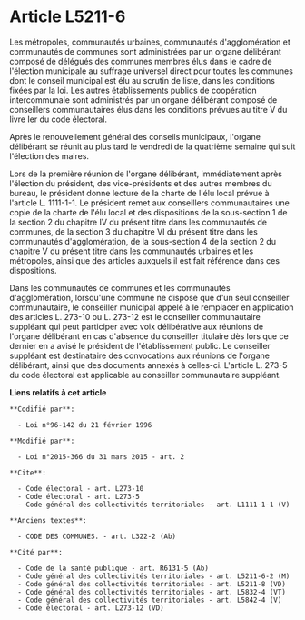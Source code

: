 # Article L5211-6

Les métropoles, communautés urbaines, communautés d'agglomération et communautés de communes sont administrées par un organe
délibérant composé de délégués des communes membres élus dans le cadre de l'élection municipale au suffrage universel direct
pour toutes les communes dont le conseil municipal est élu au scrutin de liste, dans les conditions fixées par la loi. Les
autres établissements publics de coopération intercommunale sont administrés par un organe délibérant composé de conseillers
communautaires élus dans les conditions prévues au titre V du livre Ier du code électoral. 

Après le renouvellement général des conseils municipaux, l'organe délibérant se réunit au plus tard le vendredi de la
quatrième semaine qui suit l'élection des maires. 

Lors de la première réunion de l'organe délibérant, immédiatement après l'élection du président, des vice-présidents et des
autres membres du bureau, le président donne lecture de la charte de l'élu local prévue à l'article L. 1111-1-1. Le président
remet aux conseillers communautaires une copie de la charte de l'élu local et des dispositions de la sous-section 1 de la
section 2 du chapitre IV du présent titre dans les communautés de communes, de la section 3 du chapitre VI du présent titre
dans les communautés d'agglomération, de la sous-section 4 de la section 2 du chapitre V du présent titre dans les
communautés urbaines et les métropoles, ainsi que des articles auxquels il est fait référence dans ces dispositions. 

Dans les communautés de communes et les communautés d'agglomération, lorsqu'une commune ne dispose que d'un seul conseiller
communautaire, le conseiller municipal appelé à le remplacer en application des articles L. 273-10 ou L. 273-12 est le
conseiller communautaire suppléant qui peut participer avec voix délibérative aux réunions de l'organe délibérant en cas
d'absence du conseiller titulaire dès lors que ce dernier en a avisé le président de l'établissement public. Le conseiller
suppléant est destinataire des convocations aux réunions de l'organe délibérant, ainsi que des documents annexés à celles-ci.
L'article L. 273-5 du code électoral est applicable au conseiller communautaire suppléant.

**Liens relatifs à cet article**

	**Codifié par**:

	  - Loi n°96-142 du 21 février 1996

	**Modifié par**:

	  - Loi n°2015-366 du 31 mars 2015 - art. 2

	**Cite**:

	  - Code électoral - art. L273-10
	  - Code électoral - art. L273-5
	  - Code général des collectivités territoriales - art. L1111-1-1 (V)

	**Anciens textes**:

	  - CODE DES COMMUNES. - art. L322-2 (Ab)

	**Cité par**:

	  - Code de la santé publique - art. R6131-5 (Ab)
	  - Code général des collectivités territoriales - art. L5211-6-2 (M)
	  - Code général des collectivités territoriales - art. L5211-8 (VD)
	  - Code général des collectivités territoriales - art. L5832-4 (VT)
	  - Code général des collectivités territoriales - art. L5842-4 (V)
	  - Code électoral - art. L273-12 (VD)
